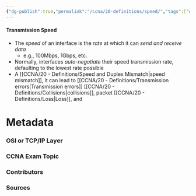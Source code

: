 ```yaml
---
{"dg-publish":true,"permalink":"/ccna/20-definitions/speed/","tags":["defs_ccna"],"created":"2023-11-12T19:24:50.000-08:00","updated":"2023-11-12T19:35:13.000-08:00"}
---
```


#### Transmission Speed
- The *speed* of an interface is the *rate* at which it can *send and receive data*
	- e.g., 100Mbps, 1Gbps, etc.
- Normally, interfaces *auto-negotiate* their speed transmission rate, defaulting to the lowest rate possible
- A [[CCNA/20 - Definitions/Speed and Duplex Mismatch\|speed mismatch]], it can lead to [[CCNA/20 - Definitions/Transmission errors\|Transmission errors]] [[CCNA/20 - Definitions/Collisions\|collisions]], packet [[CCNA/20 - Definitions/Loss\|Loss]],  and 







# Metadata
### OSI or TCP/IP Layer

### CCNA Exam Topic

### Contributors

### Sources

